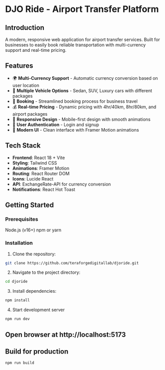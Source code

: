 # DJO Ride - Airport Transfer Platform

## Introduction
A modern, responsive web application for airport transfer services. Built for businesses to easily book reliable transportation with multi-currency support and real-time pricing.

## Features
- 🌍 **Multi-Currency Support** - Automatic currency conversion based on user location
- 🚗 **Multiple Vehicle Options** - Sedan, SUV, Luxury cars with different packages
- 💼 **Booking** - Streamlined booking process for business travel
- 💰 **Real-time Pricing** - Dynamic pricing with 4hr/40km, 8hr/80km, and airport packages
- 📱 **Responsive Design** - Mobile-first design with smooth animations
- 🔐 **User Authentication** - Login and signup
- 🎨 **Modern UI** - Clean interface with Framer Motion animations

## Tech Stack
- **Frontend**: React 18 + Vite
- **Styling**: Tailwind CSS
- **Animations**: Framer Motion
- **Routing**: React Router DOM
- **Icons**: Lucide React
- **API**: ExchangeRate-API for currency conversion
- **Notifications**: React Hot Toast

## Getting Started

### Prerequisites
Node.js (v16+)
npm or yarn

### Installation

1. Clone the repository:
``` bash
git clone https://github.com/teraforgedigitallab/djoride.git
```

2. Navigate to the project directory:
```bash
cd djoride
```

3. Install dependencies:
```bash
npm install
```

4. Start development server
``` bash
npm run dev
```

## Open browser at http://localhost:5173

## Build for production
``` bash
npm run build
```
